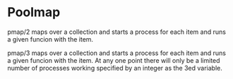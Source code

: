 Poolmap                                                                                                                                                       
=======                                                                                                                                                       
                                                                                                                                                              
  pmap/2 maps over a collection and starts a process for each item and runs a given funcion with the item.                                                       
                                                                                                                                                              
  pmap/3 maps over a collection and starts a process for each item and runs a given funcion with the item. At any one point there will only be a limited number of processes working specified by an integer as the 3ed variable.
